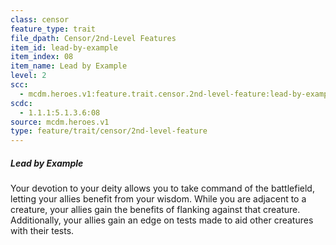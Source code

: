```yaml
---
class: censor
feature_type: trait
file_dpath: Censor/2nd-Level Features
item_id: lead-by-example
item_index: 08
item_name: Lead by Example
level: 2
scc:
  - mcdm.heroes.v1:feature.trait.censor.2nd-level-feature:lead-by-example
scdc:
  - 1.1.1:5.1.3.6:08
source: mcdm.heroes.v1
type: feature/trait/censor/2nd-level-feature
---
```


##### Lead by Example

Your devotion to your deity allows you to take command of the battlefield, letting your allies benefit from your wisdom. While you are adjacent to a creature, your allies gain the benefits of flanking against that creature. Additionally, your allies gain an edge on tests made to aid other creatures with their tests.
